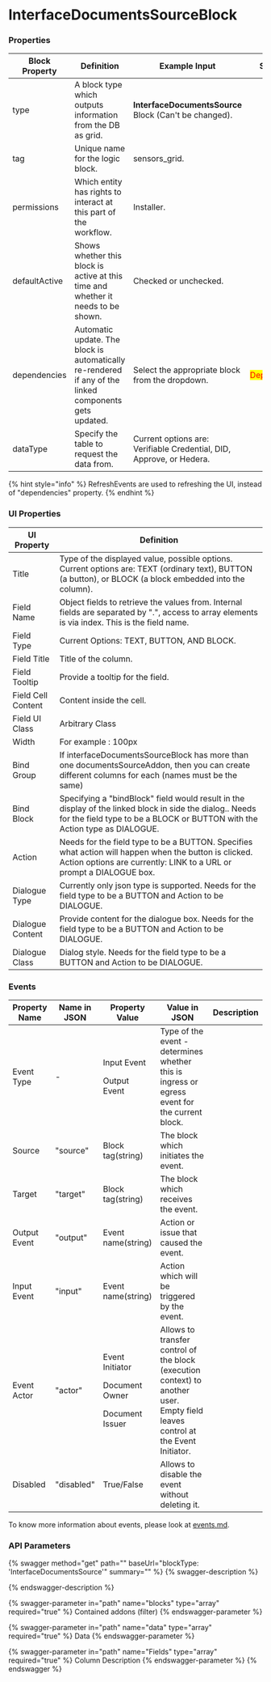 # InterfaceDocumentsSourceBlock

### Properties

| Block Property | Definition                                                                                             | Example Input                                                        | Status                                     |
| -------------- | ------------------------------------------------------------------------------------------------------ | -------------------------------------------------------------------- | ------------------------------------------ |
| type           | A block type which outputs information from the DB as grid.                                            | **InterfaceDocumentsSource** Block (Can't be changed).               |                                            |
| tag            | Unique name for the logic block.                                                                       | sensors\_grid.                                                       |                                            |
| permissions    | Which entity has rights to interact at this part of the workflow.                                      | Installer.                                                           |                                            |
| defaultActive  | Shows whether this block is active at this time and whether it needs to be shown.                      | Checked or unchecked.                                                |                                            |
| dependencies   | Automatic update. The block is automatically re-rendered if any of the linked components gets updated. | Select the appropriate block from the dropdown.                      | <mark style="color:red;">Deprecated</mark> |
| dataType       | Specify the table to request the data from.                                                            | Current options are: Verifiable Credential, DID, Approve, or Hedera. |                                            |

{% hint style="info" %}
RefreshEvents are used to refreshing the UI, instead of "dependencies" property.
{% endhint %}

### UI Properties

| UI Property        | Definition                                                                                                                                                                             |
| ------------------ | -------------------------------------------------------------------------------------------------------------------------------------------------------------------------------------- |
| Title              | Type of the displayed value, possible options. Current options are: TEXT (ordinary text), BUTTON (a button), or BLOCK (a block embedded into the column).                              |
| Field Name         | Object fields to retrieve the values from. Internal fields are separated by ".", access to array elements is via index. This is the field name.                                        |
| Field Type         | Current Options: TEXT, BUTTON, AND BLOCK.                                                                                                                                              |
| Field Title        | Title of the column.                                                                                                                                                                   |
| Field Tooltip      | Provide a tooltip for the field.                                                                                                                                                       |
| Field Cell Content | Content inside the cell.                                                                                                                                                               |
| Field UI Class     | Arbitrary Class                                                                                                                                                                        |
| Width              | For example : 100px                                                                                                                                                                    |
| Bind Group         | If interfaceDocumentsSourceBlock has more than one documentsSourceAddon, then you can create different columns for each (names must be the same)                                       |
| Bind Block         | Specifying a "bindBlock" field would result in the display of the linked block in side the dialog.. Needs for the field type to be a BLOCK or BUTTON with the Action type as DIALOGUE. |
| Action             | Needs for the field type to be a BUTTON. Specifies what action will happen when the button is clicked. Action options are currently: LINK to a URL or prompt a DIALOGUE box.           |
| Dialogue Type      | Currently only json type is supported. Needs for the field type to be a BUTTON and Action to be DIALOGUE.                                                                              |
| Dialogue Content   | Provide content for the dialogue box. Needs for the field type to be a BUTTON and Action to be DIALOGUE.                                                                               |
| Dialogue Class     | Dialog style. Needs for the field type to be a BUTTON and Action to be DIALOGUE.                                                                                                       |

### Events

| Property Name | Name in JSON | Property Value                                                    | Value in JSON                                                                                                                   | Description |
| ------------- | ------------ | ----------------------------------------------------------------- | ------------------------------------------------------------------------------------------------------------------------------- | ----------- |
| Event Type    | -            | <p>Input Event</p><p>Output Event</p>                             | Type of the event - determines whether this is ingress or egress event for the current block.                                   |             |
| Source        | "source"     | Block tag(string)                                                 | The block which initiates the event.                                                                                            |             |
| Target        | "target"     | Block tag(string)                                                 | The block which receives the event.                                                                                             |             |
| Output Event  | "output"     | Event name(string)                                                | Action or issue that caused the event.                                                                                          |             |
| Input Event   | "input"      | Event name(string)                                                | Action which will be triggered by the event.                                                                                    |             |
| Event Actor   | "actor"      | <p>Event Initiator</p><p>Document Owner</p><p>Document Issuer</p> | Allows to transfer control of the block (execution context) to another user. Empty field leaves control at the Event Initiator. |             |
| Disabled      | "disabled"   | True/False                                                        | Allows to disable the event without deleting it.                                                                                |             |

To know more information about events, please look at [events.md](events.md "mention").

### API Parameters

{% swagger method="get" path="" baseUrl="blockType: 'InterfaceDocumentsSource'" summary="" %}
{% swagger-description %}

{% endswagger-description %}

{% swagger-parameter in="path" name="blocks" type="array" required="true" %}
Contained addons (filter)
{% endswagger-parameter %}

{% swagger-parameter in="path" name="data" type="array" required="true" %}
Data
{% endswagger-parameter %}

{% swagger-parameter in="path" name="Fields" type="array" required="true" %}
Column Description
{% endswagger-parameter %}
{% endswagger %}
